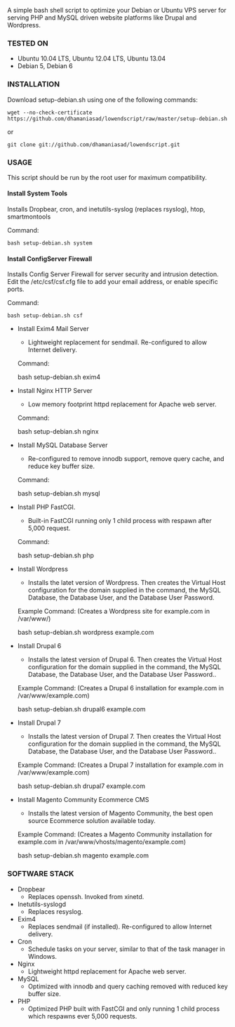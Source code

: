 A simple bash shell script to optimize your Debian or Ubuntu VPS server for serving PHP and MySQL driven website platforms like Drupal and Wordpress.

### TESTED ON
* Ubuntu 10.04 LTS, Ubuntu 12.04 LTS, Ubuntu 13.04
* Debian 5, Debian 6

### INSTALLATION
Download setup-debian.sh using one of the following commands:

    wget --no-check-certificate https://github.com/dhamaniasad/lowendscript/raw/master/setup-debian.sh
	
or

    git clone git://github.com/dhamaniasad/lowendscript.git

### USAGE
This script should be run by the root user for maximum compatibility.

#### Install System Tools 
Installs Dropbear, cron, and inetutils-syslog (replaces rsyslog), htop, smartmontools

Command:    
  
    bash setup-debian.sh system
  
#### Install ConfigServer Firewall
Installs Config Server Firewall for server security and intrusion detection.
Edit the /etc/csf/csf.cfg file to add your email address, or enable specific ports.

Command:
  
    bash setup-debian.sh csf
  
* Install Exim4 Mail Server 
  - Lightweight replacement for sendmail. Re-configured to allow Internet delivery.

  Command:    
  
  bash setup-debian.sh exim4

* Install Nginx HTTP Server
  - Low memory footprint httpd replacement for Apache web server.

  Command:    
  
  bash setup-debian.sh nginx

* Install MySQL Database Server
  - Re-configured to remove innodb support, remove query cache, and reduce key buffer size.

  Command:    
  
  bash setup-debian.sh mysql

* Install PHP FastCGI.
  - Built-in FastCGI running only 1 child process with respawn after 5,000 request.

  Command:    
  
  bash setup-debian.sh php

* Install Wordpress 
  - Installs the latet version of Wordpress. Then creates the Virtual Host configuration for the domain supplied in the command, the MySQL Database, the Database User, and the Database User Password.

  Example Command: (Creates a Wordpress site for example.com in /var/www/)    
  
  bash setup-debian.sh wordpress example.com

* Install Drupal 6 
  - Installs the latest version of Drupal 6. Then creates the Virtual Host configuration for the domain supplied in the command, the MySQL Database, the Database User, and the Database User Password..

  Example Command:  (Creates a Drupal 6 installation for example.com in /var/www/example.com)  
  
  bash setup-debian.sh drupal6 example.com
  
* Install Drupal 7 
  - Installs the latest version of Drupal 7. Then creates the Virtual Host configuration for the domain supplied in the command, the MySQL Database, the Database User, and the Database User Password..

  Example Command:  (Creates a Drupal 7 installation for example.com in /var/www/example.com)  
  
  bash setup-debian.sh drupal7 example.com

* Install Magento Community Ecommerce CMS
  - Installs the latest version of Magento Community, the best open source Ecommerce solution available today.
  
  Example Command: (Creates a Magento Community installation for example.com in /var/www/vhosts/magento/example.com)
  
  bash setup-debian.sh magento example.com

### SOFTWARE STACK
* Dropbear 
  - Replaces openssh. Invoked from xinetd.
* Inetutils-syslogd 
  - Replaces resyslog.
* Exim4 
  - Replaces sendmail (if installed). Re-configured to allow Internet delivery.
* Cron 
  - Schedule tasks on your server, similar to that of the task manager in Windows.
* Nginx 
  - Lightweight httpd replacement for Apache web server.
* MySQL 
  - Optimized with innodb and query caching removed with reduced key buffer size. 
* PHP 
  - Optimized PHP built with FastCGI and only running 1 child process which respawns ever 5,000 requests.
